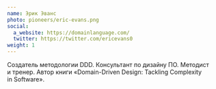 ```yaml
---
name: Эрик Эванс
photo: pioneers/eric-evans.png
social:
  a_website: https://domainlanguage.com/
  twitter: https://twitter.com/ericevans0
weight: 1
---
```


Создатель методологии DDD. Консультант по дизайну ПО. Методист и&nbsp;тренер. Автор книги «Domain-Driven
Design: Tackling Complexity in&nbsp;Software».
